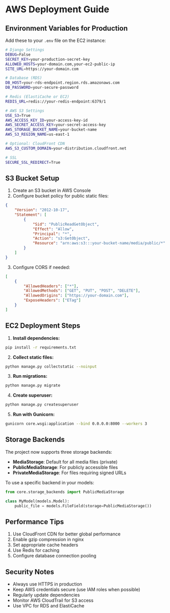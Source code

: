 # AWS Deployment Guide

## Environment Variables for Production

Add these to your `.env` file on the EC2 instance:

```bash
# Django Settings
DEBUG=False
SECRET_KEY=your-production-secret-key
ALLOWED_HOSTS=your-domain.com,your-ec2-public-ip
SITE_URL=https://your-domain.com

# Database (RDS)
DB_HOST=your-rds-endpoint.region.rds.amazonaws.com
DB_PASSWORD=your-secure-password

# Redis (ElastiCache or EC2)
REDIS_URL=redis://your-redis-endpoint:6379/1

# AWS S3 Settings
USE_S3=True
AWS_ACCESS_KEY_ID=your-access-key-id
AWS_SECRET_ACCESS_KEY=your-secret-access-key
AWS_STORAGE_BUCKET_NAME=your-bucket-name
AWS_S3_REGION_NAME=us-east-1

# Optional: CloudFront CDN
AWS_S3_CUSTOM_DOMAIN=your-distribution.cloudfront.net

# SSL
SECURE_SSL_REDIRECT=True
```

## S3 Bucket Setup

1. Create an S3 bucket in AWS Console
2. Configure bucket policy for public static files:

```json
{
    "Version": "2012-10-17",
    "Statement": [
        {
            "Sid": "PublicReadGetObject",
            "Effect": "Allow",
            "Principal": "*",
            "Action": "s3:GetObject",
            "Resource": "arn:aws:s3:::your-bucket-name/media/public/*"
        }
    ]
}
```

3. Configure CORS if needed:

```json
[
    {
        "AllowedHeaders": ["*"],
        "AllowedMethods": ["GET", "PUT", "POST", "DELETE"],
        "AllowedOrigins": ["https://your-domain.com"],
        "ExposeHeaders": ["ETag"]
    }
]
```

## EC2 Deployment Steps

1. **Install dependencies:**
```bash
pip install -r requirements.txt
```

2. **Collect static files:**
```bash
python manage.py collectstatic --noinput
```

3. **Run migrations:**
```bash
python manage.py migrate
```

4. **Create superuser:**
```bash
python manage.py createsuperuser
```

5. **Run with Gunicorn:**
```bash
gunicorn core.wsgi:application --bind 0.0.0.0:8000 --workers 3
```

## Storage Backends

The project now supports three storage backends:

- **MediaStorage**: Default for all media files (private)
- **PublicMediaStorage**: For publicly accessible files
- **PrivateMediaStorage**: For files requiring signed URLs

To use a specific backend in your models:

```python
from core.storage_backends import PublicMediaStorage

class MyModel(models.Model):
    public_file = models.FileField(storage=PublicMediaStorage())
```

## Performance Tips

1. Use CloudFront CDN for better global performance
2. Enable gzip compression in nginx
3. Set appropriate cache headers
4. Use Redis for caching
5. Configure database connection pooling

## Security Notes

- Always use HTTPS in production
- Keep AWS credentials secure (use IAM roles when possible)
- Regularly update dependencies
- Monitor AWS CloudTrail for S3 access
- Use VPC for RDS and ElastiCache
